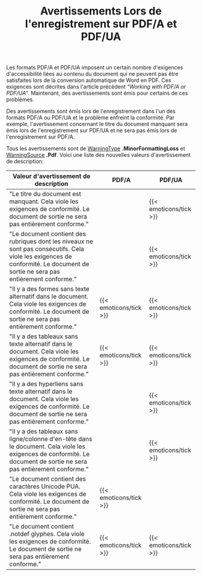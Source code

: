 ﻿---
title: Avertissements Lors de l'enregistrement sur PDF/A et PDF/UA
second_title: Aspose.Words pour Java
articleTitle: Avertissements d'accessibilité Lors de l'enregistrement dans PDF/A et PDF/UA
linktitle: Avertissements d'accessibilité Lors de l'enregistrement dans PDF/A et PDF/UA
description: "PDF/A et PDF/UA imposent des exigences d'accessibilité liées au contenu du document. Lors de l'enregistrement sur PDF/A ou PDF/UA dans Java et que le problème enfreint la conformité, un avertissement est émis."
type: docs
weight: 29
url: /fr/java/warnings-when-saving-to-pdfa-and-pdfua/
timestamp: 2024-01-27-14-07-04
---

Les formats PDF/A et PDF/UA imposent un certain nombre d'exigences d'accessibilité liées au contenu du document qui ne peuvent pas être satisfaites lors de la conversion automatique de Word en PDF. Ces exigences sont décrites dans l'article précédent *"Working with PDF/A or PDF/UA"*. Maintenant, des avertissements sont émis pour certains de ces problèmes.

Des avertissements sont émis lors de l'enregistrement dans l'un des formats PDF/A ou PDF/UA et le problème enfreint la conformité. Par exemple, l'avertissement concernant le titre du document manquant sera émis lors de l'enregistrement sur PDF/UA et ne sera pas émis lors de l'enregistrement sur PDF/A.

Tous les avertissements sont de [WarningType](https://reference.aspose.com/words/java/com.aspose.words/warningtype/) **.MinorFormattingLoss** et [WarningSource](https://reference.aspose.com/words/java/com.aspose.words/warningsource/) **.Pdf**. Voici une liste des nouvelles valeurs d'avertissement de description:

| Valeur d'avertissement de description | PDF/A | PDF/UA |
| ------------------------------------------------------------ | ---------------------- | ---------------------- |
| "Le titre du document est manquant. Cela viole les exigences de conformité. Le document de sortie ne sera pas entièrement conforme." |  | {{< emoticons/tick >}} |
| "Le document contient des rubriques dont les niveaux ne sont pas consécutifs. Cela viole les exigences de conformité. Le document de sortie ne sera pas entièrement conforme." |  | {{< emoticons/tick >}} |
| "Il y a des formes sans texte alternatif dans le document. Cela viole les exigences de conformité. Le document de sortie ne sera pas entièrement conforme." | {{< emoticons/tick >}} | {{< emoticons/tick >}} |
| "Il y a des tableaux sans texte alternatif dans le document. Cela viole les exigences de conformité. Le document de sortie ne sera pas entièrement conforme." | {{< emoticons/tick >}} | {{< emoticons/tick >}} |
| "Il y a des hyperliens sans texte alternatif dans le document. Cela viole les exigences de conformité. Le document de sortie ne sera pas entièrement conforme." |  | {{< emoticons/tick >}} |
| "Il y a des tableaux sans ligne/colonne d'en-tête dans le document. Cela viole les exigences de conformité. Le document de sortie ne sera pas entièrement conforme." |  | {{< emoticons/tick >}} |
| "Le document contient des caractères Unicode PUA. Cela viole les exigences de conformité. Le document de sortie ne sera pas entièrement conforme." | {{< emoticons/tick >}} |  |
| "Le document contient .notdef glyphes. Cela viole les exigences de conformité. Le document de sortie ne sera pas entièrement conforme." | {{< emoticons/tick >}} | {{< emoticons/tick >}} |
